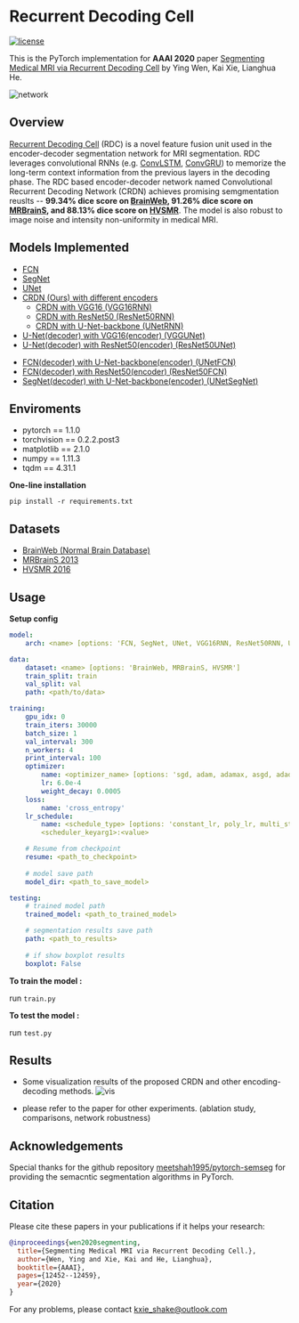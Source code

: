 # Recurrent Decoding Cell
[![license](https://img.shields.io/github/license/mashape/apistatus.svg)](https://github.com/shakex/Recurrent-Decoding-Cell/blob/master/LICENSE)

This is the PyTorch implementation for **AAAI 2020** paper [Segmenting Medical MRI via Recurrent Decoding Cell](https://arxiv.org/abs/1911.09401) by Ying Wen, Kai Xie, Lianghua He.

![network](images/network.png)

## Overview
[Recurrent Decoding Cell](https://github.com/shakex/Recurrent-Decoding-Cell) (RDC) is a novel feature fusion unit used in the encoder-decoder segmentation network for MRI segmentation. RDC leverages convolutional RNNs (e.g. [ConvLSTM](https://arxiv.org/abs/1506.04214), [ConvGRU](https://arxiv.org/abs/1706.03458)) to memorize the long-term context information from the previous layers in the decoding phase. The RDC based encoder-decoder network named Convolutional Recurrent Decoding Network (CRDN) achieves promising semgmentation reuslts -- **99.34% dice score on [BrainWeb](https://brainweb.bic.mni.mcgill.ca/brainweb/), 91.26% dice score on [MRBrainS](https://mrbrains13.isi.uu.nl/), and 88.13% dice score on [HVSMR](http://segchd.csail.mit.edu/data.html)**. The model is also robust to image noise and intensity non-uniformity in medical MRI.

## Models Implemented
* [FCN](https://arxiv.org/abs/1411.4038)
* [SegNet](https://arxiv.org/abs/1511.00561)
* [UNet](https://arxiv.org/abs/1505.04597)
* [CRDN (Ours) with different encoders](https://arxiv.org/abs/1911.09401)
    * [CRDN with VGG16 (VGG16RNN)](models/CRDN.py)
    * [CRDN with ResNet50 (ResNet50RNN)](models/CRDN.py)
    * [CRDN with U-Net-backbone (UNetRNN)](models/CRDN.py)
* [U-Net(decoder) with VGG16(encoder) (VGGUNet)](models/UNet.py)
* [U-Net(decoder) with ResNet50(encoder) (ResNet50UNet)](models/CRDN.py)
- [FCN(decoder) with U-Net-backbone(encoder) (UNetFCN)](models/UNet.py)
- [FCN(decoder) with ResNet50(encoder) (ResNet50FCN)](models/CRDN.py)
- [SegNet(decoder) with U-Net-backbone(encoder) (UNetSegNet)](models/UNet.py)

## Enviroments
* pytorch == 1.1.0
* torchvision == 0.2.2.post3
* matplotlib == 2.1.0
* numpy == 1.11.3
* tqdm == 4.31.1

**One-line installation**

`pip install -r requirements.txt`


## Datasets

* [BrainWeb (Normal Brain Database)](https://brainweb.bic.mni.mcgill.ca/brainweb/selection_normal.html)
* [MRBrainS 2013](https://mrbrains13.isi.uu.nl/)
* [HVSMR 2016](http://segchd.csail.mit.edu/data.html)


## Usage
**Setup config**

```yaml
model:
    arch: <name> [options: 'FCN, SegNet, UNet, VGG16RNN, ResNet50RNN, UNetRNN, VGGUNet, ResNet50UNet, UNetFCN, ResNet50FCN, UNetSegNet']

data:
    dataset: <name> [options: 'BrainWeb, MRBrainS, HVSMR']
    train_split: train
    val_split: val
    path: <path/to/data>

training:
    gpu_idx: 0
    train_iters: 30000
    batch_size: 1
    val_interval: 300
    n_workers: 4
    print_interval: 100
    optimizer:
        name: <optimizer_name> [options: 'sgd, adam, adamax, asgd, adadelta, adagrad, rmsprop']
        lr: 6.0e-4
        weight_decay: 0.0005
    loss:
        name: 'cross_entropy'
    lr_schedule:
        name: <schedule_type> [options: 'constant_lr, poly_lr, multi_step, cosine_annealing, exp_lr']
        <scheduler_keyarg1>:<value>

    # Resume from checkpoint
    resume: <path_to_checkpoint>
    
    # model save path
    model_dir: <path_to_save_model>

testing:
    # trained model path
    trained_model: <path_to_trained_model>

    # segmentation results save path
    path: <path_to_results>
    
    # if show boxplot results
    boxplot: False
```

**To train the model :**

run `train.py`

**To test the model :**

run `test.py`

## Results
* Some visualization results of the proposed CRDN and other encoding-decoding methods.
![vis](images/vis.png)

* please refer to the paper for other experiments. (ablation study, comparisons, network robustness)

## Acknowledgements
Special thanks for the github repository [meetshah1995/pytorch-semseg](https://github.com/meetshah1995/pytorch-semseg) for providing the semacntic segmentation algorithms in PyTorch.

## Citation
Please cite these papers in your publications if it helps your research:
```bib
@inproceedings{wen2020segmenting,
  title={Segmenting Medical MRI via Recurrent Decoding Cell.},
  author={Wen, Ying and Xie, Kai and He, Lianghua},
  booktitle={AAAI},
  pages={12452--12459},
  year={2020}
}
```

For any problems, please contact [kxie_shake@outlook.com](mailto:kxie_shake@outlook.com)
